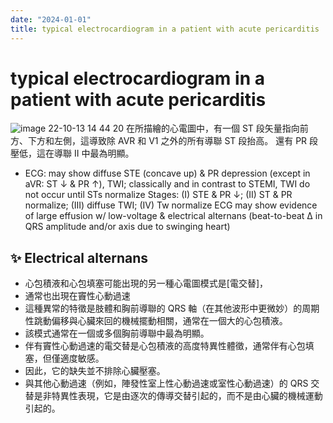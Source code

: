 ```yaml
---
date: "2024-01-01"
title: typical electrocardiogram in a patient with acute pericarditis
---
```


# typical electrocardiogram in a patient with acute pericarditis

![image 22-10-13 14 44 20](https://i.imgur.com/zfuEHm4.jpg)
在所描繪的心電圖中，有一個 ST 段矢量指向前方、下方和左側，這導致除 AVR 和 V1 之外的所有導聯 ST 段抬高。
還有 PR 段壓低，這在導聯 II 中最為明顯。

* ECG: may show diffuse STE (concave up) & PR depression (except in aVR: ST ↓ & PR ↑), TWI; classically and in contrast to STEMI, TWI do not occur until STs normalize
Stages: (I) STE & PR ↓; (II) ST & PR normalize; (III) diffuse TWI; (IV) Tw normalize
ECG may show evidence of large effusion w/ low-voltage & electrical alternans (beat-to-beat ∆ in QRS amplitude and/or axis due to swinging heart)

## ✨ Electrical alternans
- 心包積液和心包填塞可能出現的另一種心電圖模式是[電交替]，
- 通常也出現在竇性心動過速
- 這種異常的特徵是肢體和胸前導聯的 QRS 軸（在其他波形中更微妙）的周期性跳動偏移與心臟來回的機械擺動相關，通常在一個大的心包積液。
- 該模式通常在一個或多個胸前導聯中最為明顯。
- 伴有竇性心動過速的電交替是心包積液的高度特異性體徵，通常伴有心包填塞，但僅適度敏感。
- 因此，它的缺失並不排除心臟壓塞。
- 與其他心動過速（例如，陣發性室上性心動過速或室性心動過速）的 QRS 交替是非特異性表現，它是由逐次的傳導交替引起的，而不是由心臟的機械運動引起的。
